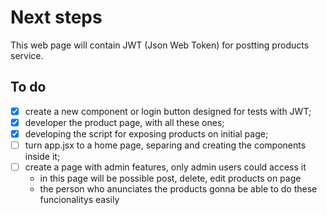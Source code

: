 # Next steps

This web page will contain JWT (Json Web Token) for postting products service.

## To do

- [x] create a new component or login button designed for tests with JWT;
- [x] developer the product page, with all these ones;
- [x] developing the script for exposing products on initial page;
- [ ] turn app.jsx to a home page, separing and creating the components inside it;
- [ ] create a page with admin features, only admin users could access it
    * in this page will be possible post, delete, edit products on page
    * the person who anunciates the products gonna be able to do these funcionalitys easily